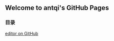 ## Welcome to antqi's GitHub Pages

### 目录

[editor on GitHub](https://github.com/antqi/antqi.github.io/edit/master/README.md)
